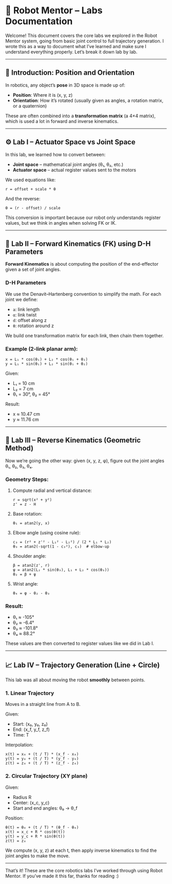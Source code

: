 # 🤖 Robot Mentor – Labs Documentation

Welcome! This document covers the core labs we explored in the Robot Mentor system, going from basic joint control to full trajectory generation. I wrote this as a way to document what I’ve learned and make sure I understand everything properly. Let’s break it down lab by lab.

---

## 🧭 Introduction: Position and Orientation

In robotics, any object’s **pose** in 3D space is made up of:

- **Position**: Where it is (x, y, z)
- **Orientation**: How it’s rotated (usually given as angles, a rotation matrix, or a quaternion)

These are often combined into a **transformation matrix** (a 4×4 matrix), which is used a lot in forward and inverse kinematics.

---

## ⚙️ Lab I – Actuator Space vs Joint Space

In this lab, we learned how to convert between:

- **Joint space** – mathematical joint angles (θ₁, θ₂, etc.)
- **Actuator space** – actual register values sent to the motors

We used equations like:

```
r = offset + scale * θ
```

And the reverse:

```
θ = (r - offset) / scale
```

This conversion is important because our robot only understands register values, but we think in angles when solving FK or IK.

---

## 🔧 Lab II – Forward Kinematics (FK) using D-H Parameters

**Forward Kinematics** is about computing the position of the end-effector given a set of joint angles.

### D-H Parameters

We use the Denavit–Hartenberg convention to simplify the math. For each joint we define:

- `a`: link length
- `α`: link twist
- `d`: offset along z
- `θ`: rotation around z

We build one transformation matrix for each link, then chain them together.

### Example (2-link planar arm):

```
x = L₁ * cos(θ₁) + L₂ * cos(θ₁ + θ₂)
y = L₁ * sin(θ₁) + L₂ * sin(θ₁ + θ₂)
```

Given:
- L₁ = 10 cm
- L₂ = 7 cm
- θ₁ = 30°, θ₂ = 45°

Result:
- x ≈ 10.47 cm
- y ≈ 11.76 cm

---

## 🔁 Lab III – Reverse Kinematics (Geometric Method)

Now we’re going the other way: given (x, y, z, φ), figure out the joint angles θ₁, θ₂, θ₃, θ₄.

### Geometry Steps:

1. Compute radial and vertical distance:
   ```
   r = sqrt(x² + y²)
   z' = z - H
   ```
2. Base rotation:
   ```
   θ₁ = atan2(y, x)
   ```
3. Elbow angle (using cosine rule):
   ```
   c₃ = (r² + z'² - L₁² - L₂²) / (2 * L₁ * L₂)
   θ₃ = atan2(-sqrt(1 - c₃²), c₃)  # elbow-up
   ```
4. Shoulder angle:
   ```
   β = atan2(z', r)
   ψ = atan2(L₂ * sin(θ₃), L₁ + L₂ * cos(θ₃))
   θ₂ = β + ψ
   ```
5. Wrist angle:
   ```
   θ₄ = φ - θ₂ - θ₃
   ```

### Result:
- θ₁ ≈ -105°
- θ₂ ≈ -6.4°
- θ₃ ≈ -101.8°
- θ₄ ≈ 88.2°

These values are then converted to register values like we did in Lab I.

---

## 📈 Lab IV – Trajectory Generation (Line + Circle)

This lab was all about moving the robot **smoothly** between points.

### 1. Linear Trajectory

Moves in a straight line from A to B.

Given:
- Start: (x₀, y₀, z₀)
- End: (x_f, y_f, z_f)
- Time: T

Interpolation:
```
x(t) = x₀ + (t / T) * (x_f - x₀)
y(t) = y₀ + (t / T) * (y_f - y₀)
z(t) = z₀ + (t / T) * (z_f - z₀)
```

### 2. Circular Trajectory (XY plane)

Given:
- Radius R
- Center: (x_c, y_c)
- Start and end angles: θ₀ → θ_f

Position:
```
θ(t) = θ₀ + (t / T) * (θ_f - θ₀)
x(t) = x_c + R * cos(θ(t))
y(t) = y_c + R * sin(θ(t))
z(t) = z₀
```

We compute (x, y, z) at each t, then apply inverse kinematics to find the joint angles to make the move.

---

That’s it! These are the core robotics labs I’ve worked through using Robot Mentor. If you’ve made it this far, thanks for reading :)
